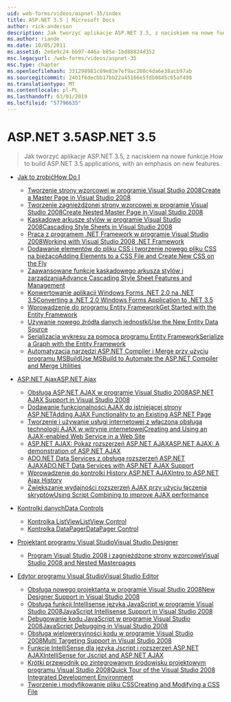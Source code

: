 ```yaml
---
uid: web-forms/videos/aspnet-35/index
title: ASP.NET 3.5 | Microsoft Docs
author: rick-anderson
description: Jak tworzyć aplikacje ASP.NET 3.5, z naciskiem na nowe funkcje.
ms.author: riande
ms.date: 10/05/2011
ms.assetid: 2e6e9c24-bb97-446a-b05e-1bd88824d352
msc.legacyurl: /web-forms/videos/aspnet-35
msc.type: chapter
ms.openlocfilehash: 331298981c89e83e7ef9ac260c4da6e38acb97ab
ms.sourcegitcommit: 24b1f6decbb17bb22a45166e5fdb0845c65af498
ms.translationtype: MT
ms.contentlocale: pl-PL
ms.lasthandoff: 03/01/2019
ms.locfileid: "57796635"
---
```

<a name="aspnet-35"></a><span data-ttu-id="217ad-103">ASP.NET 3.5</span><span class="sxs-lookup"><span data-stu-id="217ad-103">ASP.NET 3.5</span></span>
====================
> <span data-ttu-id="217ad-104">Jak tworzyć aplikacje ASP.NET 3.5, z naciskiem na nowe funkcje.</span><span class="sxs-lookup"><span data-stu-id="217ad-104">How to build ASP.NET 3.5 applications, with an emphasis on new features.</span></span>


- [<span data-ttu-id="217ad-105">Jak to zrobić</span><span class="sxs-lookup"><span data-stu-id="217ad-105">How Do I</span></span>](how-do-i/index.md)

    - [<span data-ttu-id="217ad-106">Tworzenie strony wzorcowej w programie Visual Studio 2008</span><span class="sxs-lookup"><span data-stu-id="217ad-106">Create a Master Page in Visual Studio 2008</span></span>](how-do-i/how-do-i-create-a-master-page-in-visual-studio-2008.md)
    - [<span data-ttu-id="217ad-107">Tworzenie zagnieżdżonej strony wzorcowej w programie Visual Studio 2008</span><span class="sxs-lookup"><span data-stu-id="217ad-107">Create Nested Master Page in Visual Studio 2008</span></span>](how-do-i/how-do-i-create-nested-master-page-in-visual-studio-2008.md)
    - [<span data-ttu-id="217ad-108">Kaskadowe arkusze stylów w programie Visual Studio 2008</span><span class="sxs-lookup"><span data-stu-id="217ad-108">Cascading Style Sheets in Visual Studio 2008</span></span>](how-do-i/how-do-i-cascading-style-sheets-in-visual-studio-2008.md)
    - [<span data-ttu-id="217ad-109">Praca z programem .NET Framework w programie Visual Studio 2008</span><span class="sxs-lookup"><span data-stu-id="217ad-109">Working with Visual Studio 2008 .NET Framework</span></span>](how-do-i/how-do-i-working-with-visual-studio-2008-net-framework.md)
    - [<span data-ttu-id="217ad-110">Dodawanie elementów do pliku CSS i tworzenie nowego pliku CSS na bieżąco</span><span class="sxs-lookup"><span data-stu-id="217ad-110">Adding Elements to a CSS File and Create New CSS on the Fly</span></span>](how-do-i/how-do-i-adding-elements-to-a-css-file-and-create-new-css-on-the-fly.md)
    - [<span data-ttu-id="217ad-111">Zaawansowane funkcje kaskadowego arkusza stylów i zarządzania</span><span class="sxs-lookup"><span data-stu-id="217ad-111">Advance Cascading Style Sheet Features and Management</span></span>](how-do-i/how-do-i-advance-cascading-style-sheet-features-and-management.md)
    - [<span data-ttu-id="217ad-112">Konwertowanie aplikacji Windows Forms .NET 2.0 na .NET 3.5</span><span class="sxs-lookup"><span data-stu-id="217ad-112">Converting a .NET 2.0 Windows Forms Application to .NET 3.5</span></span>](how-do-i/how-do-i-converting-a-net-20-windows-forms-application-to-net-35.md)
    - [<span data-ttu-id="217ad-113">Wprowadzenie do programu Entity Framework</span><span class="sxs-lookup"><span data-stu-id="217ad-113">Get Started with the Entity Framework</span></span>](how-do-i/how-do-i-get-started-with-the-entity-framework.md)
    - [<span data-ttu-id="217ad-114">Używanie nowego źródła danych jednostki</span><span class="sxs-lookup"><span data-stu-id="217ad-114">Use the New Entity Data Source</span></span>](how-do-i/how-do-i-use-the-new-entity-data-source.md)
    - [<span data-ttu-id="217ad-115">Serializacja wykresu za pomocą programu Entity Framework</span><span class="sxs-lookup"><span data-stu-id="217ad-115">Serialize a Graph with the Entity Framework</span></span>](how-do-i/how-do-i-serialize-a-graph-with-the-entity-framework.md)
    - [<span data-ttu-id="217ad-116">Automatyzacja narzędzi ASP.NET Compiler i Merge przy użyciu programu MSBuild</span><span class="sxs-lookup"><span data-stu-id="217ad-116">Use MSBuild to Automate the ASP.NET Compiler and Merge Utilities</span></span>](how-do-i/how-do-i-use-msbuild-to-automate-the-aspnet-compiler-and-merge-utilities.md)
- [<span data-ttu-id="217ad-117">ASP.NET Ajax</span><span class="sxs-lookup"><span data-stu-id="217ad-117">ASP.NET Ajax</span></span>](aspnet-ajax/index.md)

    - [<span data-ttu-id="217ad-118">Obsługa ASP.NET AJAX w programie Visual Studio 2008</span><span class="sxs-lookup"><span data-stu-id="217ad-118">ASP.NET AJAX Support in Visual Studio 2008</span></span>](aspnet-ajax/aspnet-ajax-support-in-visual-studio-2008.md)
    - [<span data-ttu-id="217ad-119">Dodawanie funkcjonalności AJAX do istniejącej strony ASP.NET</span><span class="sxs-lookup"><span data-stu-id="217ad-119">Adding AJAX Functionality to an Existing ASP.NET Page</span></span>](aspnet-ajax/adding-ajax-functionality-to-an-existing-aspnet-page.md)
    - [<span data-ttu-id="217ad-120">Tworzenie i używanie usługi internetowej z włączoną obsługą technologii AJAX w witrynie internetowej</span><span class="sxs-lookup"><span data-stu-id="217ad-120">Creating and Using an AJAX-enabled Web Service in a Web Site</span></span>](aspnet-ajax/creating-and-using-an-ajax-enabled-web-service-in-a-web-site.md)
    - [<span data-ttu-id="217ad-121">ASP.NET AJAX: Pokaz rozszerzeń ASP.NET AJAX</span><span class="sxs-lookup"><span data-stu-id="217ad-121">ASP.NET AJAX: A demonstration of ASP.NET AJAX</span></span>](aspnet-ajax/aspnet-ajax-a-demonstration-of-aspnet-ajax.md)
    - [<span data-ttu-id="217ad-122">ADO.NET Data Services z obsługą rozszerzeń ASP.NET AJAX</span><span class="sxs-lookup"><span data-stu-id="217ad-122">ADO.NET Data Services with ASP.NET AJAX Support</span></span>](aspnet-ajax/adonet-data-services-with-aspnet-ajax-support.md)
    - [<span data-ttu-id="217ad-123">Wprowadzenie do kontrolki History ASP.NET AJAX</span><span class="sxs-lookup"><span data-stu-id="217ad-123">Intro to ASP.NET Ajax History</span></span>](aspnet-ajax/introduction-to-aspnet-ajax-history.md)
    - [<span data-ttu-id="217ad-124">Zwiększanie wydajności rozszerzeń AJAX przy użyciu łączenia skryptów</span><span class="sxs-lookup"><span data-stu-id="217ad-124">Using Script Combining to improve AJAX performance</span></span>](aspnet-ajax/using-script-combining-to-improve-ajax-performance.md)
- [<span data-ttu-id="217ad-125">Kontrolki danych</span><span class="sxs-lookup"><span data-stu-id="217ad-125">Data Controls</span></span>](data-controls/index.md)

    - [<span data-ttu-id="217ad-126">Kontrolka ListView</span><span class="sxs-lookup"><span data-stu-id="217ad-126">ListView Control</span></span>](data-controls/the-listview-control.md)
    - [<span data-ttu-id="217ad-127">Kontrolka DataPager</span><span class="sxs-lookup"><span data-stu-id="217ad-127">DataPager Control</span></span>](data-controls/the-datapager-control.md)
- [<span data-ttu-id="217ad-128">Projektant programu Visual Studio</span><span class="sxs-lookup"><span data-stu-id="217ad-128">Visual Studio Designer</span></span>](visual-studio-designer/index.md)

    - [<span data-ttu-id="217ad-129">Program Visual Studio 2008 i zagnieżdżone strony wzorcowe</span><span class="sxs-lookup"><span data-stu-id="217ad-129">Visual Studio 2008 and Nested Masterpages</span></span>](visual-studio-designer/visual-studio-2008-and-nested-masterpages.md)
- [<span data-ttu-id="217ad-130">Edytor programu Visual Studio</span><span class="sxs-lookup"><span data-stu-id="217ad-130">Visual Studio Editor</span></span>](visual-studio-editor/index.md)

    - [<span data-ttu-id="217ad-131">Obsługa nowego projektanta w programie Visual Studio 2008</span><span class="sxs-lookup"><span data-stu-id="217ad-131">New Designer Support in Visual Studio 2008</span></span>](visual-studio-editor/new-designer-support-in-visual-studio-2008.md)
    - [<span data-ttu-id="217ad-132">Obsługa funkcji Intellisense języka JavaScript w programie Visual Studio 2008</span><span class="sxs-lookup"><span data-stu-id="217ad-132">JavaScript Intellisense Support in Visual Studio 2008</span></span>](visual-studio-editor/javascript-intellisense-support-in-visual-studio-2008.md)
    - [<span data-ttu-id="217ad-133">Debugowanie kodu JavaScript w programie Visual Studio 2008</span><span class="sxs-lookup"><span data-stu-id="217ad-133">JavaScript Debugging in Visual Studio 2008</span></span>](visual-studio-editor/javascript-debugging-in-visual-studio-2008.md)
    - [<span data-ttu-id="217ad-134">Obsługa wielowersyjności kodu w programie Visual Studio 2008</span><span class="sxs-lookup"><span data-stu-id="217ad-134">Multi Targeting Support in Visual Studio 2008</span></span>](visual-studio-editor/multi-targeting-support-in-visual-studio-2008.md)
    - [<span data-ttu-id="217ad-135">Funkcje IntelliSense dla języka Jscript i rozszerzeń ASP.NET AJAX</span><span class="sxs-lookup"><span data-stu-id="217ad-135">IntelliSense for Jscript and ASP.NET AJAX</span></span>](visual-studio-editor/intellisense-for-jscript-and-aspnet-ajax.md)
    - [<span data-ttu-id="217ad-136">Krótki przewodnik po zintegrowanym środowisku projektowym programu Visual Studio 2008</span><span class="sxs-lookup"><span data-stu-id="217ad-136">Quick Tour of the Visual Studio 2008 Integrated Development Environment</span></span>](visual-studio-editor/quick-tour-of-the-visual-studio-2008-integrated-development-environment.md)
    - [<span data-ttu-id="217ad-137">Tworzenie i modyfikowanie pliku CSS</span><span class="sxs-lookup"><span data-stu-id="217ad-137">Creating and Modifying a CSS File</span></span>](visual-studio-editor/creating-and-modifying-a-css-file.md)
